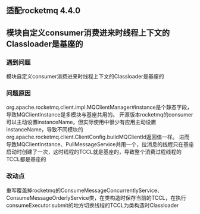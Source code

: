 ## 适配rocketmq 4.4.0

## 模块自定义consumer消费进来时线程上下文的Classloader是基座的
### 遇到问题
模块自定义consumer消费进来时线程上下文的Classloader是基座的
### 问题原因
org.apache.rocketmq.client.impl.MQClientManager#instance是个静态字段，导致MQClientInstance是多模块与基座共用的。
开源版本rocketmq的consumer可以主动设置instanceName，但实际使用中很少有应用主动设置instanceName，导致不同模块的org.apache.rocketmq.client.ClientConfig.buildMQClientId返回值一样。
进而导致MQClientInstance、PullMessageService共用一个，拉消息的线程只在基座启动时创建了一次，这时线程的TCCL就是基座的，导致整个消费过程线程的TCCL都是基座的
### 改动点
重写覆盖掉rocketmq的ConsumeMessageConcurrentlyService、ConsumeMessageOrderlyService类，在类构造时保存当前的TCCL，在执行consumeExecutor.submit的地方切换线程的TCCL为类构造时Classloader
